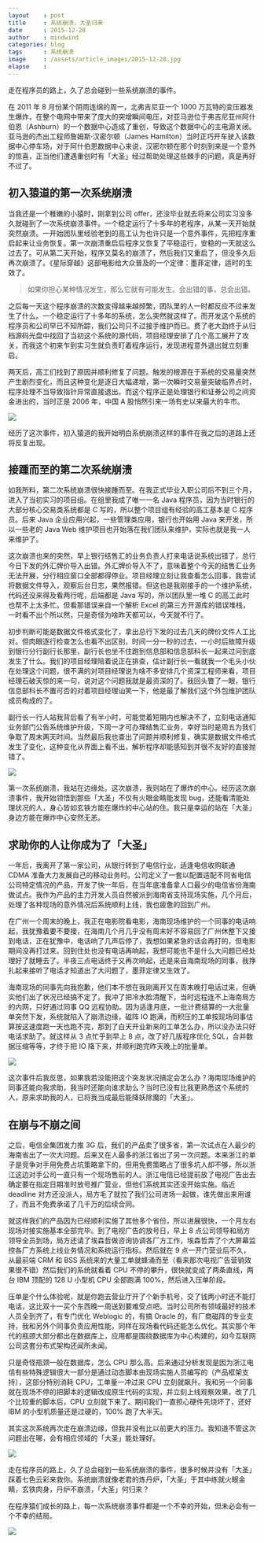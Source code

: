 ```yaml
---
layout    : post
title     : 系统崩溃，大圣归来
date      : 2015-12-28
author    : mindwind
categories: blog
tags      : 系统崩溃
image     : /assets/article_images/2015-12-28.jpg
elapse    :
---
```



走在程序员的路上，久了总会碰到一些系统崩溃的事件。

在 2011 年 8 月份某个阴雨连绵的周一，北弗吉尼亚一个 1000 万瓦特的变压器发生爆炸，在整个电网中带来了庞大的突增瞬间电压，对亚马逊位于弗吉尼亚州阿什伯恩（Ashburn）的一个数据中心造成了重创，导致这个数据中心的主电源关闭。亚马逊的杰出工程师詹姆斯·汉密尔顿（James Hamilton）当时正巧开车驶入该数据中心停车场，对于阿什伯恩数据中心来说，汉密尔顿在那个时刻到来是一个意外的惊喜，正当他们遭遇重创时有「大圣」经过帮助处理这些棘手的问题，真是再好不过了。



## 初入猿道的第一次系统崩溃
当我还是一个稚嫩的小猿时，刚拿到公司 offer，还没毕业就去将来公司实习没多久就碰到了一次系统崩溃事件。一个稳定运行了十多年的老程序，从某一天开始就突然崩溃。一开始团队里经验老到的高工认为也许只是一个意外事件，先把程序重启起来让业务恢复。第一次崩溃重启后程序又恢复了平稳运行，安稳的一天就这么过去了。可从第二天开始，程序又莫名的崩溃了，然后我们又重启了，但没多久后再次崩溃了。《星际穿越》这部电影给大众普及的一个定律：墨菲定律，适时的生效了。

  > 如果你担心某种情况发生，那么它就有可能发生。会出错的事，总会出错。

之后每一天这个程序崩溃的次数变得越来越频繁，团队里的人一时都反应不过来发生了什么。一个稳定运行了十多年的系统，怎么突然就这样了。而开发这个系统的程序员和公司早已不知所踪，我们公司只不过接手维护而已。费了老大劲终于从归档源码光盘中找回了当初这个系统的源代码，项目经理安排了几个高工展开了攻关，而我这个初来乍到实习生就负责盯着程序运行，发现进程意外退出就立刻重启。

两天后，高工们找到了原因并顺利修复了问题。触发的根源在于系统的交易量突然产生剧烈变化，而且这种变化是逐日大幅递增，第一次瞬时交易量突破临界点时，程序处理不当导致指针异常直接退出。而这个程序正是处理银行和证券公司之间资金进出的，当时正是 2006 年，中国 A 股悄然引来一场有史以来最大的牛市。


![](/assets/article_images/2015-12-28-1.png)


经历了这次事件，初入猿道的我开始明白系统崩溃这样的事件在我之后的道路上还将反复出现。


## 接踵而至的第二次系统崩溃
如我所料，第二次系统崩溃很快接踵而至。在我正式毕业入职公司后不到三个月，进入了当初实习的项目组。在组里我成了唯一一名 Java 程序员，因为当时银行的大部分核心交易类系统都是 C 写的，所以整个项目组有经验的高工基本是 C 程序员。后来 Java 企业应用兴起，一些管理类应用，银行也开始用 Java 来开发，所以一些老的 Java Web 维护项目也开始落在我们团队来维护，实际也就是我一人来维护了。

这次崩溃也来的突然，早上银行结售汇的业务负责人打来电话说系统出错了，总行今日下发的外汇牌价导入出错。外汇牌价导入不了，意味着整个今天的结售汇业务无法开展，分行相应窗口全部都得停业。项目经理立刻让我查看怎么回事，我尝试将数据文件导入，观察后台日志，果然报错。但这也是我刚接手的一个维护系统，代码还没来得及看两行呢，后端都是 Java 写的，所以团队里一堆 C 的高工此时也帮不上太多忙。但看那错误来自一个解析 Excel 的第三方开源库的错误堆栈，一时看不出个所以然，只是奇怪为啥昨天都可以，今天就不行了。

初步判断可能是数据文件格式变化了，拿出总行下发的过去几天的牌价文件人工比对。但肉眼逐行检查怎么也看不出区别，时间一分一秒的过去，一小时后故障升级到银行分行副行长那里，副行长也坐不住跑到信息部和信息部科长一起来过问到底发生了什么。我们的项目经理陪着说正在排查，估计副行长一看就我一个毛头小伙在处理这个问题，很不满的对项目经理说为啥不多安排几个资深工程师来看，项目经理石破天惊的来一句，说对这个问题我就是最资深的了。我回头瞥了一眼，银行信息部科长不置可否的对着项目经理讪笑一下，他是最了解我们这个外包维护团队成员构成的了。

副行长一行人站我背后看了有半小时，可能觉着短期内也解决不了，立刻电话通知业务部门公告系统维护升级，下周一才可办理结售汇业务，幸好当时是周五为我们争取了周末两天时间。当然最后我也查出了问题并顺利修复，确实是数据文件格式发生了变化，这种变化从界面上看不出，解析程序却能感知到并很不友好的直接抛错了。


![](/assets/article_images/2015-12-28-2.png)


第一次系统崩溃，我站在边缘处。这次崩溃，我则站在了爆炸的中心。经历这次崩溃事件，我开始领悟到那些「大圣」不仅有火眼金睛能发现 bug，还能看清能处理状况的人，身心皆如玄铁方能在爆炸的中心站的住。我只是幸运的站在「大圣」身边方能在爆炸中心安然无恙。



## 求助你的人让你成为了「大圣」
一年后，我离开了第一家公司，从银行转到了电信行业，适逢电信收购联通 CDMA 准备大力发展自己的移动业务时。公司定义了一套以配置适配不同省电信公司特定情况的产品，开发了快一年后，在当年底准备拿人口最少的电信省份海南做试点。我作为产品的主力开发人员自然被派到海南省支持现场实施，几个月后，处理了各种现场的意外情况后系统顺利上线，我也疲惫的回到广州。

在广州一个周末的晚上，我正在电影院看电影，海南现场维护的一个同事的电话响起，我犹豫着要不要接，在海南几个月几乎没有周末好不容易回了广州休整下又接到电话，正在犹豫中，电话响了几声后停了，我想如果紧急的话会再打的，但电影期间没再打过来。回到住处也没有电话再响起，我想可能也不是什么大问题已经处理好了就睡去了。半夜三点电话终于又再次响起，还是来自海南现场的同事，我挣扎起来接听了电话才知道出了大问题了，墨菲定律又生效了。

海南现场的同事先向我抱歉，他们本不想在我刚离开又在周末晚打电话过来，但确实他们出了状况已经搞不定了。我冲了把冷水脸清醒下，当时远程连不上海南局方的内网，只好通过同事 QQ 远程协助。因为适逢月底，一批计费结算的一大批量单突然下发，系统就陷入了崩溃边缘，磁阵 IO 跑满，而积压的工单按现场同事估算按这速度跑一天也跑不完，那到了白天开业新来的工单怎么办，所以没办法只好电话求助了。就这样从 3 点忙乎到早上 8 点，改了好几版程序优化 SQL，合并数据压缩等等，才终于把 IO 降下来，并顺利跑完昨天晚上的批量单。


![](/assets/article_images/2015-12-28-3.png)


这次事件后我反思，如果我若没能把这个突发状况搞定会怎么办？海南现场维护的同事还能向我求助，我当时还能向谁求助么？当时已没有比我更熟悉这个系统的人，原来求助我的人，已将我当成最后能降妖除魔的「大圣」。


## 在崩与不崩之间
之后，电信全集团发力推 3G 后，我们的产品卖了很多省，第一次试点在人最少的海南省出了一次大问题。后来又在人最多的浙江省出了另一次问题。本来浙江的单子是竞争对手用免费占坑策略拿下的，但用免费策略占了很多坑人却不够，所以浙江这边对手公司一直只有一个现场售前的人。浙江电信已经提前放了电视广告出去确定要在指定日期准时放号推广营业，但他们系统其实还没开始实施。临近 deadline 对方还没派人，局方毛了就拉了我们公司进场一起做，谁先做出来用谁了，而且不免费承诺了几千万的后续合同。

就这样我们的产品因为已经顺利实施了其他多个省份，所以进展很快，一个月左右现场对接实施基本全部完毕。到了电视广告的放号日，早上 8 点公司领导和局方领导全员到场，局方还请了埃森哲做咨询协调各厂方工作，埃森哲弄了个大屏幕监控各厂方系统上线业务情况和系统运行指标。然后就在 9 点一开门营业后不久，从最前端 CRM 和 BSS 系统来的大量工单就蜂涌而至（看来那次电视广告营销效果很不错）然后我们的系统就看着 CPU 不停的攀升，很快就变成了两条直线，两台 IBM 顶配的 128 U 小型机 CPU 全部跑满 100%，然后进入压单阶段。

压单是个什么体验呢，就是你跑去营业厅开了个新手机号，交了钱两小时还不能打电话，这比双十一买个东西晚一周送到要难受点吧。当时公司所有领域最好的技术人员全到齐了，有专门优化 Weblogic 的，有搞 Oracle 的，有厂商磁阵的专业支持，我和另外个同事负责应用性能，同样在现场看代码还能怎么优化。其实那个年代的瓶颈大部分都出在数据库上，应用都是围绕数据库为中心构建的，如今互联网公司这套分布式架构还闻所未闻。

只是奇怪瓶颈一般在数据库，怎么 CPU 那么高。后来通过分析发现是因为浙江电信有些特殊逻辑很大一部分是通过动态脚本由现场实施人员编写的（产品框架支持），这部分特别消耗 CPU，工单量一冲过来 CPU 立刻就飙升。我和另一个同事就在现场不停的把脚本的逻辑改成原生代码的实现，并立刻上线观察效果，改了几个比较重的脚本后，CPU 立刻就下来了。期间我们一直担心硬件先烧坏了，还好 IBM 的小型机质量还是过硬的，100% 跑了大半天。

其实这次系统再次走在崩溃边缘，但我并没有比以前更大的压力。我知道不管这次问题出在哪，会有相应领域的「大圣」能处理好。


![](/assets/article_images/2015-12-28-4.png)


走在程序员的路上，久了总会碰到一些系统崩溃的事件，很多时候并没有「大圣」踩着七色云彩来救你。系统崩溃就像老君的炼丹炉，「大圣」于其中练就火眼金睛，玄铁肉身，丹炉不崩溃，「大圣」何归来？

在程序猿们成长的路上，每一次系统崩溃事件都是一个不幸的开始，但未必会有一个不幸的结局。


![](/assets/images/qrcode_tail.jpg)
